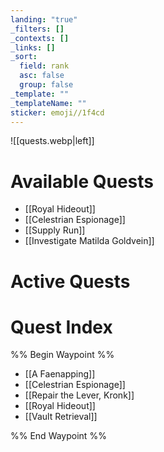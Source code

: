 ```yaml
---
landing: "true"
_filters: []
_contexts: []
_links: []
_sort:
  field: rank
  asc: false
  group: false
_template: ""
_templateName: ""
sticker: emoji//1f4cd
---
```

![[quests.webp|left]]
# Available Quests
- [[Royal Hideout]]
- [[Celestrian Espionage]]
- [[Supply Run]]
- [[Investigate Matilda Goldvein]]
# Active Quests

# Quest Index
%% Begin Waypoint %%
- [[A Faenapping]]
- [[Celestrian Espionage]]
- [[Repair the Lever, Kronk]]
- [[Royal Hideout]]
- [[Vault Retrieval]]

%% End Waypoint %%
